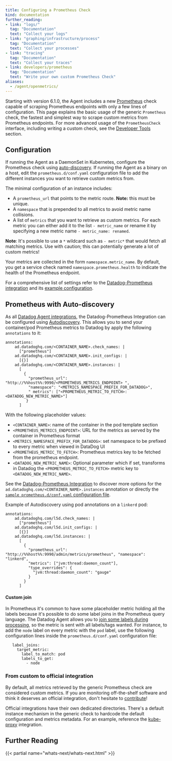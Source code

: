 ```yaml
---
title: Configuring a Prometheus Check
kind: documentation
further_reading:
- link: "logs/"
  tag: "Documentation"
  text: "Collect your logs"
- link: "graphing/infrastructure/process"
  tag: "Documentation"
  text: "Collect your processes"
- link: "tracing"
  tag: "Documentation"
  text: "Collect your traces"
- link: developers/prometheus
  tag: "Documentation"
  text: "Write your own custom Prometheus Check"
aliases:
  - /agent/openmetrics/
---
```


Starting with version 6.1.0, the Agent includes a new [Prometheus][1] check capable of scraping Prometheus endpoints with only a few lines of configuration. This page explains the basic usage of the generic `Prometheus` check, the fastest and simplest way to scrape custom metrics from Prometheus endpoints. For more advanced usage of the `PrometheusCheck` interface, including writing a custom check, see the [Developer Tools][2] section.

## Configuration

If running the Agent as a DaemonSet in Kubernetes, configure the Prometheus check using [auto-discovery](#auto-discovery). If running the Agent as a binary on a host, edit the `prometheus.d/conf.yaml` configuration file to add the different instances you want to retrieve custom metrics from.

The minimal configuration of an instance includes:

* A `prometheus_url` that points to the metric route. **Note:** this must be unique.
* A `namespace` that is prepended to all metrics to avoid metric name collisions.
* A list of `metrics` that you want to retrieve as custom metrics. For each metric you can either add it to the list `- metric_name` or rename it by specifying a new metric name `- metric_name: renamed`.

**Note**: It's possible to use a `*` wildcard such as `- metric*` that would fetch all matching metrics. Use with caution; this can potentially generate a lot of custom metrics!

Your metrics are collected in the form `namespace.metric_name`. By default, you get a service check named `namespace.prometheus.health` to indicate the health of the Prometheus endpoint.

For a comprehensive list of settings refer to the [Datadog-Prometheus integration][3] and its [example configuration][4].

## Prometheus with Auto-discovery

As all [Datadog Agent integrations][5], the Datadog-Prometheus Integration can be configured using [Autodiscovery][6]. This allows you to send your container/pod Prometheus metrics to Datadog by apply the following `annotations` to it:

```
annotations:
    ad.datadoghq.com/<CONTAINER_NAME>.check_names: |
      ["prometheus"]
    ad.datadoghq.com/<CONTAINER_NAME>.init_configs: |
      [{}]
    ad.datadoghq.com/<CONTAINER_NAME>.instances: |
      [
        {
          "prometheus_url": "http://%%host%%:9990/<PROMETHEUS_METRICS_ENDPOINT> ",
          "namespace": "<METRICS_NAMESPACE_PREFIX_FOR_DATADOG>",
          " metrics": ["<PROMETHEUS_METRIC_TO_FETCH>: <DATADOG_NEW_METRIC_NAME>"]
         }
      ]
```

With the following placeholder values:

* `<CONTAINER_NAME>`: name of the container in the pod template section
* `<PROMETHEUS_METRICS_ENDPOINT>`: URL for the metrics as served by the container in Prometheus format
* `<METRICS_NAMESPACE_PREFIX_FOR_DATADOG>`: set namespace to be prefixed to every metric when viewed in DataDog UI
*  `<PROMETHEUS_METRIC_TO_FETCH>`: Prometheus metrics key to be fetched from the prometheus endpoint.
* `<DATADOG_NEW_METRIC_NAME>`: Optional parameter which if set, transforms in Datadog the `<PROMETHEUS_METRIC_TO_FETCH>` metric key to `<DATADOG_NEW_METRIC_NAME>`.

See the [Datadog-Prometheus Integration][3] to discover more options for the `ad.datadoghq.com/<CONTAINER_NAME>.instances` annotation or directly the [`sample prometheus.d/conf.yaml` configuration file][7].

Example of Autodiscovery using pod annotations on a `linkerd` pod:

```
annotations:
    ad.datadoghq.com/l5d.check_names: |
      ["prometheus"]
    ad.datadoghq.com/l5d.init_configs: |
      [{}]
    ad.datadoghq.com/l5d.instances: |
      [
        {
          "prometheus_url": "http://%%host%%:9990/admin/metrics/prometheus", "namespace": "linkerd",
          "metrics": ["jvm:thread:daemon_count"],
          "type_overrides": {
            "jvm:thread:daemon_count": "gauge"
          }
        }
      ]
```

#### Custom join

In Prometheus it's common to have some placeholder metric holding all the labels because it's possible to do some label joins in the Prometheus query language. The Datadog Agent allows you to [join some labels during processing][8], so the metric is sent with all labels/tags wanted. For instance, to add the `node` label on every metric with the `pod` label, use the following configuration lines  inside the `prometheus.d/conf.yaml` configuration file:

```
   label_joins:
     target_metric:
       label_to_match: pod
       labels_to_get:
         - node
```

### From custom to official integration

By default, all metrics retrieved by the generic Prometheus check are considered custom metrics. If you are monitoring off-the-shelf software and think it deserves an official integration, don't hesitate to [contribute][2]!

Official integrations have their own dedicated directories. There's a default instance mechanism in the generic check to hardcode the default configuration and metrics metadata. For an example, reference the [kube-proxy][9] integration.

## Further Reading

{{< partial name="whats-next/whats-next.html" >}}

[1]: https://github.com/DataDog/integrations-core/tree/master/prometheus
[2]: /developers/prometheus
[3]: /integrations/prometheus
[4]: https://github.com/DataDog/integrations-core/blob/master/prometheus/datadog_checks/prometheus/data/conf.yaml.example
[5]: /getting_started/integrations
[6]: /agent/autodiscovery
[7]: https://github.com/DataDog/integrations-core/blob/master/prometheus/datadog_checks/prometheus/data/conf.yaml.example
[8]: https://github.com/DataDog/integrations-core/blob/master/prometheus/datadog_checks/prometheus/data/conf.yaml.example#L34
[9]: https://github.com/DataDog/integrations-core/tree/master/kube_proxy
